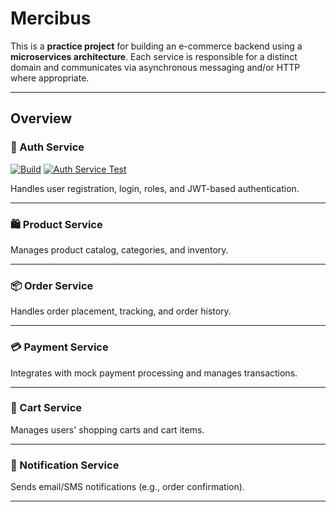 # Mercibus

This is a **practice project** for building an e-commerce backend using a **microservices architecture**. Each service
is responsible for a distinct domain and communicates via asynchronous messaging and/or HTTP where appropriate.

---

## Overview

### 🔐 Auth Service

[![Build](https://github.com/cardosakv/mercibus/actions/workflows/auth-service-build.yml/badge.svg)](https://github.com/cardosakv/mercibus/actions/workflows/auth-service-build.yml)
[![Auth Service Test](https://github.com/cardosakv/mercibus/actions/workflows/auth-service.test.yml/badge.svg)](https://github.com/cardosakv/mercibus/actions/workflows/auth-service.test.yml)

Handles user registration, login, roles, and JWT-based authentication.

---

### 🛍️ Product Service

Manages product catalog, categories, and inventory.

---

### 📦 Order Service

Handles order placement, tracking, and order history.

---

### 💳 Payment Service

Integrates with mock payment processing and manages transactions.

---

### 🛒 Cart Service

Manages users' shopping carts and cart items.

---

### 📣 Notification Service

Sends email/SMS notifications (e.g., order confirmation).

---

